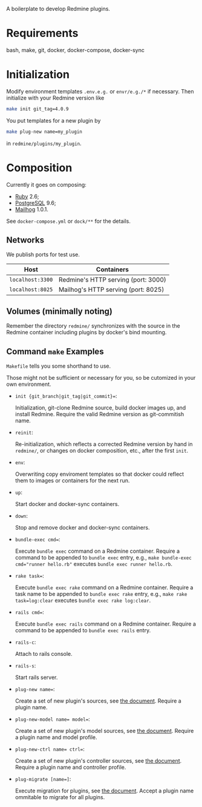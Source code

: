 A boilerplate to develop Redmine plugins.


# Requirements

bash, make, git, docker, docker-compose, docker-sync


# Initialization

Modify environment templates `.env.e.g.` or `envr/e.g./*` if necessary.
Then initialize with your Redmine version like

```sh
make init git_tag=4.0.9
```

You put templates for a new plugin by

```sh
make plug-new name=my_plugin
```

in `redmine/plugins/my_plugin`.


# Composition

Currently it goes on composing:

- [Ruby][ruby-dockhub] 2.6;
- [PostgreSQL][potgres-dockhub] 9.6;
- [Mailhog][mailhog-dockhub] 1.0.1.

See `docker-compose.yml` or `dock/**` for the details.

## Networks

We publish ports for test use.

| Host                | Containers                          |
| ------------------- | ----------------------------------- |
| `localhost:3300`    | Redmine's HTTP serving (port: 3000) |
| `localhost:8025`    | Mailhog's HTTP serving (port: 8025) |

## Volumes (minimally noting)

Remember the directory `redmine/` synchronizes with the source in the Redmine container including plugins by docker's bind mounting.

## Command `make` Examples

`Makefile` tells you some shorthand to use.

Those might not be sufficient or necessary for you, so be cutomized in your own environment.

- `init {git_branch|git_tag|git_commit}=`:

    Initialization, git-clone Redmine source, build docker images up, and install Redmine.
    Require the valid Redmine version as git-commitish name.

- `reinit`:

    Re-initialization, which reflects a corrected Redmine version by hand in `redmine/`,
    or changes on docker composition, etc., after the first `init`.

- `env`:

    Overwriting copy enviroment templates so that docker could reflect them to images or containers for the next run.

- `up`:

    Start docker and docker-sync containers.

- `down`:

    Stop and remove docker and docker-sync containers.

- `bundle-exec cmd=`:

    Execute `bundle exec` command on a Redmine container.
    Require a command to be appended to `bundle exec` entry,
    e.g., `make bundle-exec cmd="runner hello.rb"` executes `bundle exec runner hello.rb`.

- `rake task=`:

    Execute `bundle exec rake` command on a Redmine container.
    Require a task name to be appended to `bundle exec rake` entry,
    e.g., `make rake task=log:clear` executes `bundle exec rake log:clear`.

- `rails cmd=`:

    Execute `bundle exec rails` command on a Redmine container.
    Require a command to be appended to `bundle exec rails` entry.

- `rails-c`:

    Attach to rails console.

- `rails-s`:

    Start rails server.

- `plug-new name=`:

    Create a set of new plugin's sources, see [the document][plug-new].
    Require a plugin name.

- `plug-new-model name= model=`:

    Create a set of new plugin's model sources, see [the document][plug-new-model].
    Require a plugin name and model profile.

- `plug-new-ctrl name= ctrl=`:

    Create a set of new plugin's controller sources, see [the document][plug-new-ctrl].
    Require a plugin name and controller profile.

- `plug-migrate [name=]`:

    Execute migration for plugins, see [the document][plug-migrate].
    Accept a plugin name ommitable to migrate for all plugins.



[ruby-dockhub]: https://hub.docker.com/_/ruby
[potgres-dockhub]: https://hub.docker.com/_/postgres
[mailhog-dockhub]: https://hub.docker.com/r/mailhog/mailhog
[plug-new]: https://www.redmine.org/projects/redmine/wiki/plugin_tutorial#Creating-a-new-Plugin
[plug-new-model]: https://www.redmine.org/projects/redmine/wiki/plugin_tutorial#Generating-a-model
[plug-new-ctrl]: https://www.redmine.org/projects/redmine/wiki/plugin_tutorial#Generating-a-controller
[plug-migrate]: https://www.redmine.org/projects/redmine/wiki/plugins

